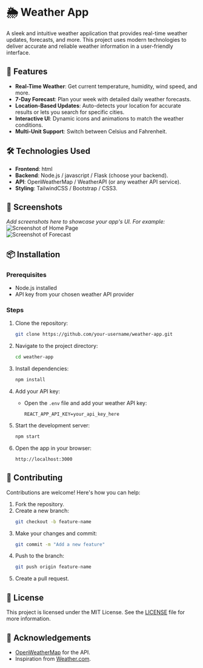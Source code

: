
# 🌦️ Weather App  

A sleek and intuitive weather application that provides real-time weather updates, forecasts, and more. This project uses modern technologies to deliver accurate and reliable weather information in a user-friendly interface.  

## 🚀 Features  
- **Real-Time Weather**: Get current temperature, humidity, wind speed, and more.  
- **7-Day Forecast**: Plan your week with detailed daily weather forecasts.  
- **Location-Based Updates**: Auto-detects your location for accurate results or lets you search for specific cities.  
- **Interactive UI**: Dynamic icons and animations to match the weather conditions.  
- **Multi-Unit Support**: Switch between Celsius and Fahrenheit.  

## 🛠️ Technologies Used  
- **Frontend**: html   
- **Backend**: Node.js / javascript / Flask (choose your backend).  
- **API**: OpenWeatherMap / WeatherAPI (or any weather API service).  
- **Styling**: TailwindCSS / Bootstrap / CSS3.  

## 📸 Screenshots  
_Add screenshots here to showcase your app's UI. For example:_  
![Screenshot of Home Page](link-to-image)  
![Screenshot of Forecast](link-to-image)  

## 📦 Installation  

### Prerequisites  
- Node.js installed  
- API key from your chosen weather API provider  

### Steps  
1. Clone the repository:  
   ```bash  
   git clone https://github.com/your-username/weather-app.git  
   ```  

2. Navigate to the project directory:  
   ```bash  
   cd weather-app  
   ```  

3. Install dependencies:  
   ```bash  
   npm install  
   ```  

4. Add your API key:  
   - Open the `.env` file and add your weather API key:  
     ```env  
     REACT_APP_API_KEY=your_api_key_here  
     ```  

5. Start the development server:  
   ```bash  
   npm start  
   ```  

6. Open the app in your browser:  
   ```  
   http://localhost:3000  
   ```  

## 🤝 Contributing  
Contributions are welcome! Here's how you can help:  
1. Fork the repository.  
2. Create a new branch:  
   ```bash  
   git checkout -b feature-name  
   ```  
3. Make your changes and commit:  
   ```bash  
   git commit -m "Add a new feature"  
   ```  
4. Push to the branch:  
   ```bash  
   git push origin feature-name  
   ```  
5. Create a pull request.  

## 📝 License  
This project is licensed under the MIT License. See the [LICENSE](LICENSE) file for more information.  

## 🌟 Acknowledgements  
- [OpenWeatherMap](https://openweathermap.org/) for the API.  
- Inspiration from [Weather.com](https://weather.com/).  

